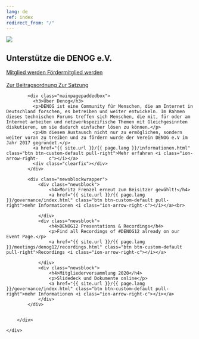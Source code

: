 ```yaml
---
lang: de
ref: index
redirect_from: "/"
---
```

<div id="mainpage">
    <div class="pagecontentblock">
        <div class="mainpagebox mainpageboxlarge">
            <div>
                <div class="container">
                    <div class="row">
                        <div class="col-sm-6">
                             <a href="{{ site.url }}/{{ page.lang }}/meetings/denog12/index.html" class="btn btn-custom-default pull-right"><img src="{{ site.url }}/images/20201110_DENOG13_Announcement.png" id="mainpagelogo" /></a>
                        </div>
                        <div class="col-sm-6">
                        <h2 class="mainpageboxheadline">Unterstütze die DENOG e.V.</h2>
                        <p><a href="/files/verein/DENOG_Antrag_Mitgliedschaft_v18_SEPA_20181002.pdf" class="btn btn-custom-default">Mitglied werden <i class="ion-arrow-right-c"></i></a> <a href="/files/verein/DENOG_Antrag_Foerdermitgliedschaft_v18_20181002.pdf" class="btn btn-custom-default">Fördermitglied werden <i class="ion-arrow-right-c"></i></a><br /> <br />
                        <a href="/files/gov/20201110_DENOG_Beitragsordnung FINAL 20201110.pdf" class="btn btn-custom-default">Zur Beitragsordnung <i class="ion-arrow-right-c"></i></a> <a href="/files/verein/20171124-DENOG_Satzung.pdf" class="btn btn-custom-default">Zur Satzung <i class="ion-arrow-right-c"></i></a></p>
                        </div>
                    </div>
                </div>
            </div>
        </div>
        <div class="container">


            <div class="mainpagepaddedbox">
              <h3>Über Denog</h3>
              <p>DENOG ist eine Community für Menschen, die am Internet in Deutschland forschen, es betreiben und weiter entwickeln. Im Rahmen dieses technischen Forums treffen sich Menschen, die mit, für oder am Internet arbeiten und netzwerkspezifische Themen mit Gleichgesinnten diskutieren, um sie dadurch einfacher lösen zu können.</p>
              <p>Um diesem Austausch nicht nur zu ermöglichen, sondern weiter voran zu treiben und zu fördern wurde der Verein DENOG e.V im Jahr 2017 gegründet.</p>
              <a href="{{ site.url }}/{{ page.lang }}/informationen.html" class="btn btn-custom-default pull-right">Mehr erfahren <i class="ion-arrow-right-    c"></i></a>
              <div class="clearfix"></div>
            </div>

            <div class="newsblockwrapper">
                <div class="newsblock">
                    <h4>Moritz Frenzel erneut zum Beisitzer gewählt!</h4>
                    <a href="{{ site.url }}/{{ page.lang }}/governance/index.html" class="btn btn-custom-default pull-right">mehr Informationen <i class="ion-arrow-right-c"></i></a><br>
                   
                </div>
                <div class="newsblock">
                    <h4>DENOG12 Presentations & Recordings</h4>
                    <p>Find all Recordings of #DENOG12 already on our Event Page.</p>
                    <a href="{{ site.url }}/{{ page.lang }}/meetings/denog12/recordings.html" class="btn btn-custom-default pull-right">Recordings <i class="ion-arrow-right-c"></i></a>
                     
                </div>
                <div class="newsblock">
                    <h4>Mitgliederversammlung 2020</h4>
                    <p>Slidedeck und Dokumente online</p>
                    <a href="{{ site.url }}/{{ page.lang }}/governance/index.html" class="btn btn-custom-default pull-right">mehr Informationen <i class="ion-arrow-right-c"></i></a>
                </div>
            </div>


        </div>

    </div>
</div>
